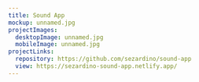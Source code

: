 ```yaml
---
title: Sound App
mockup: unnamed.jpg
projectImages:
  desktopImage: unnamed.jpg
  mobileImage: unnamed.jpg
projectLinks:
  repository: https://github.com/sezardino/sound-app
  view: https://sezardino-sound-app.netlify.app/
---
```

